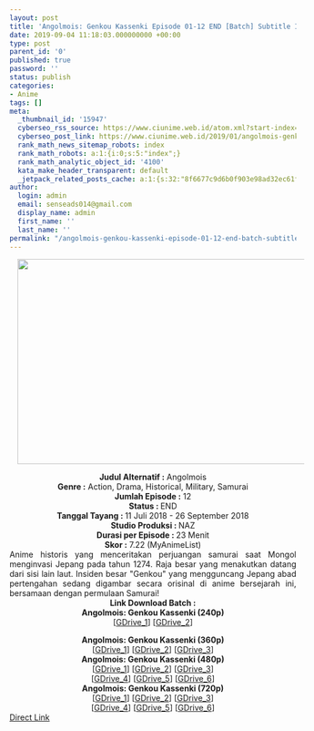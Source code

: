```yaml
---
layout: post
title: 'Angolmois: Genkou Kassenki Episode 01-12 END [Batch] Subtitle Indonesia'
date: 2019-09-04 11:18:03.000000000 +00:00
type: post
parent_id: '0'
published: true
password: ''
status: publish
categories:
- Anime
tags: []
meta:
  _thumbnail_id: '15947'
  cyberseo_rss_source: https://www.ciunime.web.id/atom.xml?start-index=3451&max-results=150
  cyberseo_post_link: https://www.ciunime.web.id/2019/01/angolmois-genkou-kassenki-episode-01-12.html
  rank_math_news_sitemap_robots: index
  rank_math_robots: a:1:{i:0;s:5:"index";}
  rank_math_analytic_object_id: '4100'
  kata_make_header_transparent: default
  _jetpack_related_posts_cache: a:1:{s:32:"8f6677c9d6b0f903e98ad32ec61f8deb";a:2:{s:7:"expires";i:1654117891;s:7:"payload";a:3:{i:0;a:1:{s:2:"id";i:26643;}i:1;a:1:{s:2:"id";i:26639;}i:2;a:1:{s:2:"id";i:26637;}}}}
author:
  login: admin
  email: senseads014@gmail.com
  display_name: admin
  first_name: ''
  last_name: ''
permalink: "/angolmois-genkou-kassenki-episode-01-12-end-batch-subtitle-indonesia/"
---
```

<div class="separator" style="clear: both; text-align: center;"><a href="https://1.bp.blogspot.com/-YP0fyz2Rkpo/XCzFt5UXuaI/AAAAAAAAF9s/ymDYlwLHdjkpj-H37beAKObRVHwL4AAkwCPcBGAYYCw/s1600/Angolmois%2B-%2BGenkou%2BKassenki.jpg" imageanchor="1" style="margin-left: 1em; margin-right: 1em;"><img border="0" data-original-height="720" data-original-width="1280" height="360" src="{{ site.baseurl }}/assets/2019/09/Angolmois%2B-%2BGenkou%2BKassenki.jpg" width="640" /></a></div>
<p>
<div style="text-align: center;"><b>Judul Alternatif :</b> Angolmois</div>
<div style="text-align: center;"><b><b>Genre :</b></b> <b></b>Action, Drama, Historical, Military, Samurai</div>
<div style="text-align: center;"><b>Jumlah Episode :</b> 12<br /><b>Status :&nbsp;</b>END<br /><b>Tanggal Tayang : </b>11 Juli 2018 - 26 September 2018<br /><b>Studio Produksi : </b>NAZ<br /><b>Durasi per Episode :&nbsp;</b>23 Menit</div>
<div style="text-align: center;"><b>Skor :</b> 7.22 (MyAnimeList)</div>
<div style="text-align: justify;"></div>
<div style="text-align: justify;">Anime historis yang menceritakan perjuangan samurai saat Mongol menginvasi Jepang pada tahun 1274. Raja besar yang menakutkan datang dari sisi lain laut. Insiden besar "Genkou" yang mengguncang Jepang abad pertengahan sedang digambar secara orisinal di anime bersejarah ini, bersamaan dengan permulaan Samurai!</div>
<div style="text-align: justify;"></div>
<div style="text-align: justify;"></div>
<div style="text-align: center;"><b>Link Download Batch :</b></div>
<div style="text-align: center;">
<div style="text-align: center;"><b>Angolmois: Genkou Kassenki (240p)</b></div>
<div style="text-align: center;">[<a href="https://drive.google.com/uc?export=download&amp;id=1O0W7xQQWZIhelQ1kc1WunWbNlBghX7sp" target="_blank" rel="noopener">GDrive_1</a>] [<a href="https://drive.google.com/uc?export=download&amp;id=1H0CXk8JC8I8T1pOhUGnUCUDQieEVesah" target="_blank" rel="noopener">GDrive_2</a>]</div>
<p></div>
<div style="text-align: center;"><b>Angolmois: Genkou Kassenki (360p)</b></div>
<div style="text-align: center;">[<a href="https://drive.google.com/uc?export=download&amp;id=1pRaQAAKnBrcnhfAg-Ya9YKKkvQiIiERy" target="_blank" rel="noopener">GDrive_1</a>] [<a href="https://drive.google.com/uc?export=download&amp;id=1z_CALZwuX3a0uQb0AT7tbwhiqghnvLx-" target="_blank" rel="noopener">GDrive_2</a>] [<a href="https://drive.google.com/uc?export=download&amp;id=1cPFDzGtEsw0GGjf1L0K4vvSeMF6YU498" target="_blank" rel="noopener">GDrive_3</a>]</div>
<div style="text-align: center;"></div>
<div style="text-align: center;"><b>Angolmois: Genkou Kassenki (480p)</b><br />[<a href="https://drive.google.com/uc?export=download&amp;id=1_clb7qG8-kB9FbQvrAdEEw9MA6BuEhEs" target="_blank" rel="noopener">GDrive_1</a>] [<a href="https://drive.google.com/uc?export=download&amp;id=1339RTgvo-mugoGTMpsZ0lCwYoZrtomU-" target="_blank" rel="noopener">GDrive_2</a>] [<a href="https://drive.google.com/uc?export=download&amp;id=1aNZNS7_cBj8Rf9E4zBEQTmk6q9hoY6BD" target="_blank" rel="noopener">GDrive_3</a>]<br />[<a href="https://drive.google.com/uc?export=download&amp;id=1e97-K1T7ooh2cYwgBsKtbz_fUPDfWq9U" target="_blank" rel="noopener">GDrive_4</a>] [<a href="https://drive.google.com/uc?export=download&amp;id=1EMhbDTNht9Aaan3sOTZk5zabC09l6hQp" target="_blank" rel="noopener">GDrive_5</a>] [<a href="https://drive.google.com/uc?export=download&amp;id=1stH75rakxkj4-GQ4msFO_jZU2Qk1IorL" target="_blank" rel="noopener">GDrive_6</a>]</div>
<div style="text-align: center;"><b>Angolmois: Genkou Kassenki (720p)</b><br />[<a href="https://drive.google.com/uc?export=download&amp;id=1MIveSr0d_mAQBQwRRW5uykrlOhZkPTkK" target="_blank" rel="noopener">GDrive_1</a>] [<a href="https://drive.google.com/uc?export=download&amp;id=1ioKiAkNjI58Uv735-i6c7aPzhHmNRVQ4" target="_blank" rel="noopener">GDrive_2</a>] [<a href="https://drive.google.com/uc?export=download&amp;id=1UVFAWJwe0JgXts4NGH5uSK9HaNvpdt7A" target="_blank" rel="noopener">GDrive_3</a>]<br />[<a href="https://drive.google.com/uc?export=download&amp;id=1zYKfIfjrcQak_A8yWdFph2HfnYHGhCmX" target="_blank" rel="noopener">GDrive_4</a>] [<a href="https://drive.google.com/uc?export=download&amp;id=1YqZ9vfwUu3UDyFrruKjUyq4B1-W6RYVj" target="_blank" rel="noopener">GDrive_5</a>] [<a href="https://drive.google.com/uc?export=download&amp;id=1PLXSgFyDFz6trGM7v2cL6q2e_b1AuKoM" target="_blank" rel="noopener">GDrive_6</a>]</div>
<link rel="stylesheet" href="https://cdnjs.cloudflare.com/ajax/libs/font-awesome/4.7.0/css/font-awesome.min.css" />
<div class="divbtn"> <a href="https://handymansurrender.com/fihup8buzv?key=94550f7ce39444073321dde3b8782f97" class="btn"><i class="fa fa-download"></i> Direct Link</a> </div>
